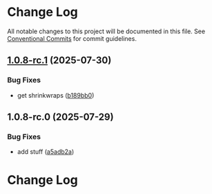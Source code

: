 # Change Log

All notable changes to this project will be documented in this file.
See [Conventional Commits](https://conventionalcommits.org) for commit guidelines.

## [1.0.8-rc.1](https://github.com/zerobias-org/vendor/compare/@zerobias-org/vendor-circleci@1.0.8-rc.0...@zerobias-org/vendor-circleci@1.0.8-rc.1) (2025-07-30)


### Bug Fixes

* get shrinkwraps ([b189bb0](https://github.com/zerobias-org/vendor/commit/b189bb0cf53ad66427530ccc0eab7824527942d3))





## 1.0.8-rc.0 (2025-07-29)


### Bug Fixes

* add stuff ([a5adb2a](https://github.com/zerobias-org/vendor/commit/a5adb2aecd0670c42e9077affecb6a047bf30fc6))





# Change Log
